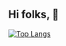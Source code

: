 ## Hi folks, 👋

[![Top Langs](https://github-readme-stats.vercel.app/api/top-langs/?username=sastrogumilo&langs_count=8&theme=dark&custom_title=Languages%20(Public%20Repos)&hide=html,Jupyter%20Notebook,css,blade,cmake&size_weight=0.5&count_weight=0.5&)](https://github.com/sastrogumilo)
